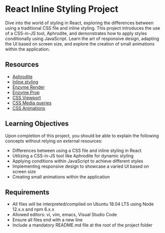 # React Inline Styling Project

Dive into the world of styling in React, exploring the differences between using a traditional CSS file and inline styling. This project introduces the use of a CSS-in-JS tool, Aphrodite, and demonstrates how to apply styles conditionally using JavaScript. Learn the art of responsive design, adapting the UI based on screen size, and explore the creation of small animations within the application.

## Resources

- [Aphrodite](aphrodite-link)
- [Inline styling](inline-styling-link)
- [Enzyme Render](enzyme-render-link)
- [Enzyme Prop](enzyme-prop-link)
- [CSS Viewport](css-viewport-link)
- [CSS Media queries](css-media-queries-link)
- [CSS Animations](css-animations-link)

## Learning Objectives

Upon completion of this project, you should be able to explain the following concepts without relying on external resources:

- Differences between using a CSS file and inline styling in React
- Utilizing a CSS-in-JS tool like Aphrodite for dynamic styling
- Applying conditions within JavaScript to achieve different styles
- Implementing responsive design to showcase a varied UI based on screen size
- Creating small animations within the application

## Requirements

- All files will be interpreted/compiled on Ubuntu 18.04 LTS using Node 12.x.x and npm 6.x.x
- Allowed editors: vi, vim, emacs, Visual Studio Code
- Ensure all files end with a new line
- Include a mandatory README.md file at the root of the project folder

